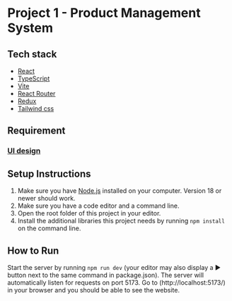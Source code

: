 # Project 1 - Product Management System

## Tech stack

- [React](https://react.dev/reference/react)
- [TypeScript](https://www.typescriptlang.org/docs/handbook/typescript-in-5-minutes.html)
- [Vite](https://vitejs.dev/guide/)
- [React Router](https://reactrouter.com/en/main/start/overview)
- [Redux](https://react-redux.js.org/introduction/getting-started)
- [Tailwind css](https://tailwindcss.com/docs/aspect-ratio)

## Requirement

### [UI design](https://www.figma.com/design/brgvADTppPXJdYkaOR5AmW/Management-Chuwa?node-id=0-1&t=VNkOGute4k1IaW1s-0)

## Setup Instructions
1. Make sure you have [Node.js](https://nodejs.org/en) installed on your computer. Version 18 or newer should work.
2. Make sure you have a code editor and a command line.
3. Open the root folder of this project in your editor.
4. Install the additional libraries this project needs by running `npm install` on the command line.

## How to Run
Start the server by running `npm run dev` (your editor may also display a ▶ button next to the same command in package.json).
The server will automatically listen for requests on port 5173. Go to (http://localhost:5173/) in your browser and
you should be able to see the website.






